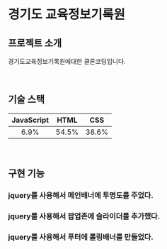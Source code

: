 # 경기도 교육정보기록원





## 프로젝트 소개

<p align="justify">
경기도교육정보기록원에대한 클론코딩입니다.
</p>

<p align="center">

</p>

<br>

## 기술 스택

| JavaScript |  HTML |  CSS  | 
| :--------: | :---: | :---: |
|    6.9%    | 54.5% | 38.6% |

<br>

## 구현 기능

### jquery를 사용해서 메인배너에 투명도를 주었다.

### jquery를 사용해서 팝업존에 슬라이더를 추가했다.

### jquery를 사용해서 푸터에 롤링배너를 만들었다.

<br>

<br>

